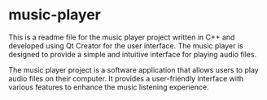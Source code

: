 # music-player

This is a readme file for the music player project written in C++ and developed using Qt Creator for the user interface. The music player is designed to provide a simple and intuitive interface for playing audio files.

The music player project is a software application that allows users to play audio files on their computer. It provides a user-friendly interface with various features to enhance the music listening experience.
